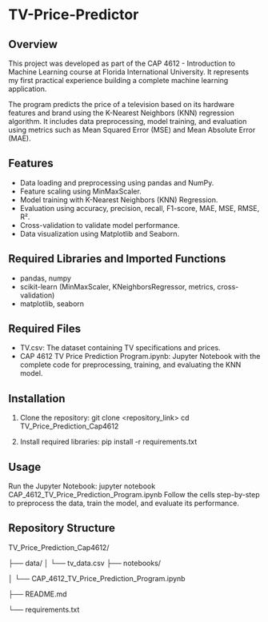 # TV-Price-Predictor

## Overview
This project was developed as part of the CAP 4612 - Introduction to Machine Learning course at Florida International University. It represents my first practical experience building a complete machine learning application.

The program predicts the price of a television based on its hardware features and brand using the K-Nearest Neighbors (KNN) regression algorithm. It includes data preprocessing, model training, and evaluation using metrics such as Mean Squared Error (MSE) and Mean Absolute Error (MAE).

## Features
- Data loading and preprocessing using pandas and NumPy.
- Feature scaling using MinMaxScaler.
- Model training with K-Nearest Neighbors (KNN) Regression.
- Evaluation using accuracy, precision, recall, F1-score, MAE, MSE, RMSE, R².
- Cross-validation to validate model performance.
- Data visualization using Matplotlib and Seaborn.


## Required Libraries and Imported Functions
- pandas, numpy
- scikit-learn (MinMaxScaler, KNeighborsRegressor, metrics, cross-validation)
- matplotlib, seaborn

## Required Files
- TV.csv: The dataset containing TV specifications and prices.
- CAP 4612 TV Price Prediction Program.ipynb: Jupyter Notebook with the complete code for preprocessing, training, and evaluating the KNN model.

## Installation
1. Clone the repository:
   git clone <repository_link>
   cd TV_Price_Prediction_Cap4612

2. Install required libraries:
  pip install -r requirements.txt

## Usage
Run the Jupyter Notebook:
   jupyter notebook CAP_4612_TV_Price_Prediction_Program.ipynb
Follow the cells step-by-step to preprocess the data, train the model, and evaluate its performance.

## Repository Structure
TV_Price_Prediction_Cap4612/

├── data/
│   └── tv_data.csv
├── notebooks/

│   └── CAP_4612_TV_Price_Prediction_Program.ipynb

├── README.md

└── requirements.txt
